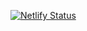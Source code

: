 [![Netlify Status](https://api.netlify.com/api/v1/badges/b93276f5-69e6-4b01-b643-36f7a3f3bcfb/deploy-status)](https://app.netlify.com/sites/emejulu-portfolio/deploys)
